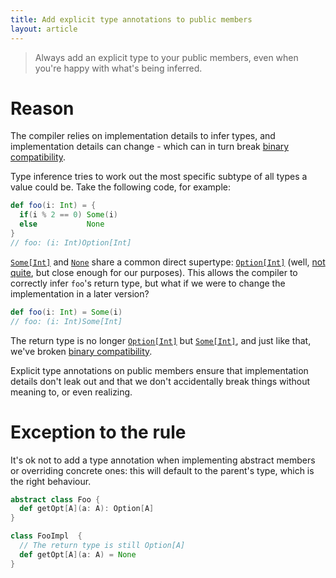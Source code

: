 ```yaml
---
title: Add explicit type annotations to public members
layout: article
---
```


> Always add an explicit type to your public members, even when you're happy with what's being inferred.

# Reason

The compiler relies on implementation details to infer types, and implementation details can change - which can in turn break [binary compatibility][bincompat].

Type inference tries to work out the most specific subtype of all types a value could be. Take the following code, for example:

```scala
def foo(i: Int) = {
  if(i % 2 == 0) Some(i)
  else           None
}
// foo: (i: Int)Option[Int]
```

[`Some[Int]`][`Some`] and [`None`] share a common direct supertype: [`Option[Int]`][`Option`] (well, [not quite](../adts/product_with_serializable.html), but close enough for our purposes). This allows the compiler to correctly infer `foo`'s return type, but what if we were to change the implementation in a later version?

```scala
def foo(i: Int) = Some(i)
// foo: (i: Int)Some[Int]
```

The return type is no longer [`Option[Int]`][`Option`] but [`Some[Int]`][`Some`], and just like that, we've broken [binary compatibility][bincompat].

Explicit type annotations on public members ensure that implementation details don't leak out and that we don't accidentally break things without meaning to, or even realizing.

# Exception to the rule

It's ok not to add a type annotation when implementing abstract members or overriding concrete ones: this will default to the parent's type, which is the right behaviour.

```scala
abstract class Foo {
  def getOpt[A](a: A): Option[A]
}

class FooImpl  {
  // The return type is still Option[A]
  def getOpt[A](a: A) = None
}
```


[`Option`]:https://www.scala-lang.org/api/2.12.8/scala/Option.html
[`Some`]:https://www.scala-lang.org/api/2.12.8/scala/Some.html
[`Any`]:https://www.scala-lang.org/api/2.12.8/scala/Any.html
[bincompat]:../definitions/binary_compatibility.html
[`None`]:https://www.scala-lang.org/api/2.12.8/scala/None$.html
